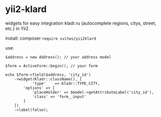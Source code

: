# yii2-klard
widgets for easy integration kladr.ru (autocomplete regions, citys, street, etc.) in Yii2

install:
composer `require svitws/yii2klard`

use:
```
$address = new Address(); // your address model

$form = ActiveForm::begin(); // your form

echo $form->field($address, 'city_id')
    ->widget(Kladr::className(), [
            'type'    => Kladr::TYPE_CITY,
        'options' => [
            'placeHolder' => $model->getAttributeLabel('city_id'),
            'class' => 'form__input'
        ]
    ])
    ->label(false);
```
